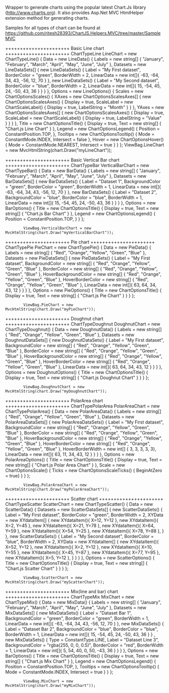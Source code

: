 Wrapper to generate charts using the popular latest Chart.Js library (http://www.chartjs.org). It also provides Asp.Net MVC HtmlHelper extension method for generating charts.

Samples for all types of chart can be found at https://github.com/ritesh28393/ChartJS.Helpers.MVC/tree/master/SampleMVC

++++++++++++++++++++++ Basic Line chart ++++++++++++++++++++++
ChartTypeLine LineChart = new ChartTypeLine()
            {
                Data = new LineData()
                {
                    Labels = new string[] { "January", "February", "March", "April", "May", "June", "July" },
                    Datasets = new LineDataSets[]
                    {
                        new LineDataSets()
                        {
                            Label = "My First dataset",
                            BorderColor = "green",
                            BorderWidth = 2,
                            LinearData = new int[]{ -63, -64, 34, 43, -56, 12, 70 }
                        },
                        new LineDataSets()
                        {
                            Label = "My Second dataset",
                            BorderColor = "blue",
                            BorderWidth = 2,
                            LinearData = new int[]{ 15, -54, 45, 24, -50, 43, 36 }
                        }
                    }
                },
                Options = new LineOptions()
                {
                    Scales = new ChartOptionsScales()
                    {
                        XAxes = new ChartOptionsScalesAxes[] 
                        {
                            new ChartOptionsScalesAxes()
                            {
                                Display = true,
                                ScaleLabel = new ChartScaleLabel()
                                {
                                    Display = true,
                                    LabelString = "Month"
                                }
                            }
                        },
                        YAxes = new ChartOptionsScalesAxes[]
                        {
                            new ChartOptionsScalesAxes()
                            {
                                Display = true,
                                ScaleLabel = new ChartScaleLabel()
                                {
                                    Display = true,
                                    LabelString = "Value"
                                }
                            }
                        }
                    },
                    Title = new ChartOptionsTitle()
                    {
                        Display = true,
                        Text = new string[] { "Chart.js Line Chart" }
                    },
                    Legend = new ChartOptionsLegend()
                    {
                        Position = ConstantPosition.TOP,
                    },
                    Tooltips = new ChartOptionsTooltip()
                    {
                        Mode = ConstantMode.INDEX,
                        Intersect = false
                    },
                    Hover = new ChartOptionsHover()
                    {
                        Mode = ConstantMode.NEAREST,
                        Intersect = true
                    }
                }
            };
            ViewBag.LineChart = new MvcHtmlString(chart.Draw("myLineChart"));
            
++++++++++++++++++++++ Basic Vertical Bar chart ++++++++++++++++++++++
ChartTypeBar VerticalBarChart = new ChartTypeBar()
            {
                Data = new BarData()
                {
                    Labels = new string[] { "January", "February", "March", "April", "May", "June", "July" },
                    Datasets = new BarDataSets[]
                    {
                        new BarDataSets()
                        {
                            Label = "Dataset 1",
                            BackgroundColor = "green",
                            BorderColor = "green",
                            BorderWidth = 1,
                            LinearData = new int[]{ -63, -64, 34, 43, -56, 12, 70 }
                        },
                        new BarDataSets()
                        {
                            Label = "Dataset 2",
                            BackgroundColor = "blue",
                            BorderColor = "blue",
                            BorderWidth = 1,
                            LinearData = new int[]{ 15, -54, 45, 24, -50, 43, 36 }
                        }
                    }
                },
                Options = new BarOptions()
                {
                    Title = new ChartOptionsTitle()
                    {
                        Display = true,
                        Text = new string[] { "Chart.js Bar Chart" }
                    },
                    Legend = new ChartOptionsLegend()
                    {
                        Position = ConstantPosition.TOP,
                    }
                }
            };

            ViewBag.VerticalBarChart = new MvcHtmlString(chart.Draw("myVerticalBarChart"));

++++++++++++++++++++++ Pie chart ++++++++++++++++++++++
ChartTypePie PieChart = new ChartTypePie()
            {
                Data = new PieData()
                {
                    Labels = new string[] { "Red", "Orange", "Yellow", "Green", "Blue" },
                    Datasets = new PieDataSets[]
                    {
                        new PieDataSets()
                        {
                            Label = "My First dataset",
                            BackgroundColor = new string[] { "Red", "Orange", "Yellow", "Green", "Blue" },
                            BorderColor = new string[] { "Red", "Orange", "Yellow", "Green", "Blue" },
                            HoverBackgroundColor = new string[] { "Red", "Orange", "Yellow", "Green", "Blue" },
                            HoverBorderColor = new string[] { "Red", "Orange", "Yellow", "Green", "Blue" },
                            LinearData = new int[]{ 63, 64, 34, 43, 12 }
                        }
                    }
                },
                Options = new PieOptions()
                {
                    Title = new ChartOptionsTitle()
                    {
                        Display = true,
                        Text = new string[] { "Chart.js Pie Chart" }
                    }
                }
            };

            ViewBag.PieChart = new MvcHtmlString(chart.Draw("myPieChart"));
            
++++++++++++++++++++++ Doughnut chart ++++++++++++++++++++++
ChartTypeDoughnut DoughnutChart = new ChartTypeDoughnut()
            {
                Data = new DoughnutData()
                {
                    Labels = new string[] { "Red", "Orange", "Yellow", "Green", "Blue" },
                    Datasets = new DoughnutDataSets[]
                    {
                        new DoughnutDataSets()
                        {
                            Label = "My First dataset",
                            BackgroundColor = new string[] { "Red", "Orange", "Yellow", "Green", "Blue" },
                            BorderColor = new string[] { "Red", "Orange", "Yellow", "Green", "Blue" },
                            HoverBackgroundColor = new string[] { "Red", "Orange", "Yellow", "Green", "Blue" },
                            HoverBorderColor = new string[] { "Red", "Orange", "Yellow", "Green", "Blue" },
                            LinearData = new int[]{ 63, 64, 34, 43, 12 }
                        }
                    }
                },
                Options = new DoughnutOptions()
                {
                    Title = new ChartOptionsTitle()
                    {
                        Display = true,
                        Text = new string[] { "Chart.js Doughnut Chart" }
                    }
                }
            };

            ViewBag.DoughnutChart = new MvcHtmlString(chart.Draw("myDoughnutChart"));
            
++++++++++++++++++++++ PolarArea chart ++++++++++++++++++++++
ChartTypePolarArea PolarAreaChart = new ChartTypePolarArea()
            {
                Data = new PolarAreaData()
                {
                    Labels = new string[] { "Red", "Orange", "Yellow", "Green", "Blue" },
                    Datasets = new PolarAreaDataSets[]
                    {
                        new PolarAreaDataSets()
                        {
                            Label = "My First dataset",
                            BackgroundColor = new string[] { "Red", "Orange", "Yellow", "Green", "Blue" },
                            BorderColor = new string[] { "Red", "Orange", "Yellow", "Green", "Blue" },
                            HoverBackgroundColor = new string[] { "Red", "Orange", "Yellow", "Green", "Blue" },
                            HoverBorderColor = new string[] { "Red", "Orange", "Yellow", "Green", "Blue" },
                            HoverBorderWidth = new int[] { 3, 3, 3, 3, 3},
                            LinearData = new int[]{ 63, 11, 34, 43, 12 }
                        }
                    }
                },
                Options = new PolarAreaOptions()
                {
                    Title = new ChartOptionsTitle()
                    {
                        Display = true,
                        Text = new string[] { "Chart.js Polar Area Chart" }
                    },
                    Scale = new ChartOptionsScale()
                    {
                        Ticks = new ChartOptionsScaleTicks() { BeginAtZero = true}
                    }
                }
            };

            ViewBag.PolarAreaChart = new MvcHtmlString(chart.Draw("myPolarAreaChart"));
            
++++++++++++++++++++++ Scatter chart ++++++++++++++++++++++
ChartTypeScatter ScatterChart = new ChartTypeScatter()
            {
                Data = new ScatterData()
                {
                    Datasets = new ScatterDataSets[]
                    {
                        new ScatterDataSets()
                        {
                            Label = "My First dataset",
                            BorderColor = "green",
                            BorderWidth = 2,
                            XYData = new XYdataItem[]
                            {
                                new XYdataItem(){ X=12, Y=12 },
                                new XYdataItem(){ X=2, Y=45 },
                                new XYdataItem(){ X=21, Y=78 },
                                new XYdataItem(){ X=64, Y=59 },
                                new XYdataItem(){ X=54, Y=25 },
                                new XYdataItem(){ X=78, Y=88 },
                            }
                        },
                        new ScatterDataSets()
                        {
                            Label = "My Second dataset",
                            BorderColor = "blue",
                            BorderWidth = 2,
                            XYData = new XYdataItem[]
                            {
                                new XYdataItem(){ X=52, Y=12 },
                                new XYdataItem(){ X=2, Y=12 },
                                new XYdataItem(){ X=10, Y=55 },
                                new XYdataItem(){ X=45, Y=87 },
                                new XYdataItem(){ X=77, Y=95 },
                                new XYdataItem(){ X=5, Y=12 },
                            }
                        }
                    }
                },
                Options = new ScatterOptions()
                {
                    Title = new ChartOptionsTitle()
                    {
                        Display = true,
                        Text = new string[] { "Chart.js Scatter Chart" }
                    }
                }
            };

            ViewBag.ScatterChart = new MvcHtmlString(chart.Draw("myScatterChart"));
            
++++++++++++++++++++++ Mix(line and bar) chart ++++++++++++++++++++++
ChartTypeMix MixChart = new ChartTypeMix()
            {
                Data = new MixData()
                {
                    Labels = new string[] { "January", "February", "March", "April", "May", "June", "July" },
                    Datasets = new MixDataSets[]
                    {
                        new MixDataSets()
                        {
                            Label = "Dataset Bar 1",
                            BackgroundColor = "green",
                            BorderColor = "green",
                            BorderWidth = 1,
                            LinearData = new int[]{ -63, -64, 34, 43, -56, 12, 70 }
                        },
                        new MixDataSets()
                        {
                            Label = "Dataset Bar 2",
                            BackgroundColor = "blue",
                            BorderColor = "blue",
                            BorderWidth = 1,
                            LinearData = new int[]{ 15, -54, 45, 24, -50, 43, 36 }
                        }
                        ,
                        new MixDataSets()
                        {
                            Type = ConstantType.LINE,
                            Label = "Dataset Line 3",
                            BackgroundColor = "rgba(255, 0, 0, 0.5)",
                            BorderColor = "red",
                            BorderWidth = 1,
                            LinearData = new int[]{ 5, 54, 40, 0, 50, -43, 36 }
                        }
                    }
                },
                Options = new BarOptions()
                {
                    Title = new ChartOptionsTitle()
                    {
                        Display = true,
                        Text = new string[] { "Chart.js Mix Chart" }
                    },
                    Legend = new ChartOptionsLegend()
                    {
                        Position = ConstantPosition.TOP,
                    },
                    Tooltips = new ChartOptionsTooltip()
                    {
                        Mode = ConstantMode.INDEX,
                        Intersect = true
                    }
                }
            };

            ViewBag.MixChart = new MvcHtmlString(chart.Draw("myMixChart"));

